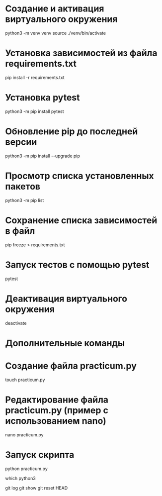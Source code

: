 # Создание и активация виртуального окружения
python3 -m venv venv
source ./venv/bin/activate

# Установка зависимостей из файла requirements.txt
pip install -r requirements.txt

# Установка pytest
python3 -m pip install pytest

# Обновление pip до последней версии
python3 -m pip install --upgrade pip 

# Просмотр списка установленных пакетов
python3 -m pip list   

# Сохранение списка зависимостей в файл
pip freeze > requirements.txt 

# Запуск тестов с помощью pytest
pytest

# Деактивация виртуального окружения
deactivate

# Дополнительные команды

# Создание файла practicum.py
touch practicum.py

# Редактирование файла practicum.py (пример с использованием nano)
nano practicum.py

# Запуск скрипта
python practicum.py


which python3

git log
git show
git reset HEAD